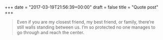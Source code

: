 +++
date = "2017-03-19T21:56:39+00:00"
draft = false
title = "Quote post"
+++


> Even if you are my closest friend, my best friend, or family, there&rsquo;re still walls standing between us. I&rsquo;m so protected no one manages to go through and reach the center.
